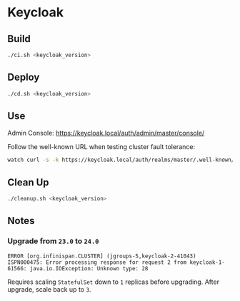 # Keycloak

## Build

```bash
./ci.sh <keycloak_version>
```

## Deploy

```bash
./cd.sh <keycloak_version>
```

## Use

Admin Console: https://keycloak.local/auth/admin/master/console/

Follow the well-known URL when testing cluster fault tolerance:

```bash
watch curl -s -k https://keycloak.local/auth/realms/master/.well-known/openid-configuration
```

## Clean Up

```bash
./cleanup.sh <keycloak_version>
```

## Notes

### Upgrade from `23.0` to `24.0`

```text
ERROR [org.infinispan.CLUSTER] (jgroups-5,keycloak-2-41043) ISPN000475: Error processing response for request 2 from keycloak-1-61566: java.io.IOException: Unknown type: 28
```

Requires scaling `StatefulSet` down to `1` replicas before upgrading. After upgrade, scale back up to `3`.
